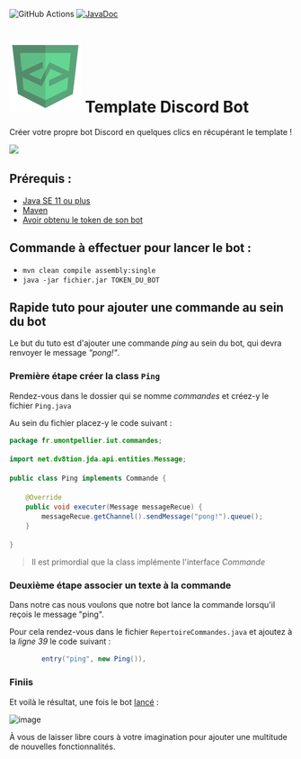 ![GitHub Actions](https://github.com/DevLab-umontp/template-DiscordBot/workflows/Java%20CI%20with%20Maven/badge.svg)
[![JavaDoc](https://img.shields.io/badge/JavaDoc-Online-green)](https://mathieusoysal.github.io/stats/template-discordbot)
# ![](ressources/devicon.png) Template Discord Bot
Créer votre propre bot Discord en quelques clics en récupérant le template !

[![](https://dabuttonfactory.com/button.png?t=Utiliser+le+template&f=Open+Sans-Bold&ts=14&tc=444&hp=20&vp=10&c=11&bgt=unicolored&bgc=f3f3f3&bs=2&bc=999&shs=1&shc=eee&sho=sw)](http://use.template-discordbot.umontp.fr/)
## Prérequis : 

- [Java SE 11 ou plus](https://docs.oracle.com/en/java/javase/11/install/overview-jdk-installation.html#GUID-8677A77F-231A-40F7-98B9-1FD0B48C346A)
- [Maven](https://maven.apache.org/)
- [Avoir obtenu le token de son bot](https://discord.com/developers/applications)

## Commande à effectuer pour lancer le bot : 

- `mvn clean compile assembly:single`
- `java -jar fichier.jar TOKEN_DU_BOT`

## Rapide tuto pour ajouter une commande au sein du bot
Le but du tuto est d'ajouter une commande *ping* au sein du bot, qui devra renvoyer le message *"pong!"*.

### Première étape créer la class `Ping`

Rendez-vous dans le dossier qui se nomme *commandes* et créez-y le fichier `Ping.java`

Au sein du fichier placez-y le code suivant : 

```java
package fr.umontpellier.iut.commandes;

import net.dv8tion.jda.api.entities.Message;

public class Ping implements Commande {

    @Override
    public void executer(Message messageRecue) {
        messageRecue.getChannel().sendMessage("pong!").queue();
    }

}
```

> Il est primordial que la class implémente l'interface *Commande*

### Deuxième étape associer un texte à la commande

Dans notre cas nous voulons que notre bot lance la commande lorsqu'il reçois le message "ping".

Pour cela rendez-vous dans le fichier `RepertoireCommandes.java` et ajoutez à la *ligne 39* le code suivant : 
```java
        entry("ping", new Ping()),
```

### Finiis
Et voilà le résultat, une fois le bot [lancé](https://github.com/DevLab-umontp/template-DiscordBot/#commande-%C3%A0-effectuer-pour-lancer-le-bot-) : 

![image](https://user-images.githubusercontent.com/43273304/107413672-4c151c00-6b11-11eb-98f4-e8e4ada5452a.png)

À vous de laisser libre cours à votre imagination pour ajouter une multitude de nouvelles fonctionnalités.
